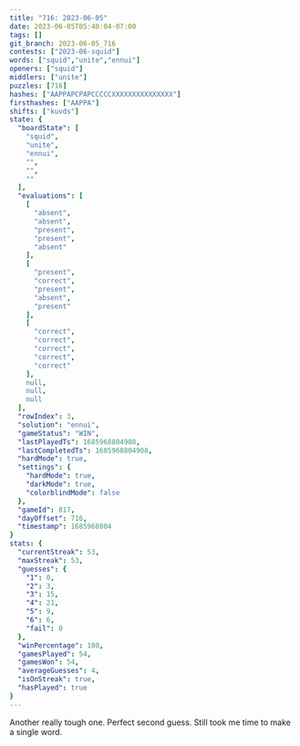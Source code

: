 ```yaml
---
title: "716: 2023-06-05"
date: 2023-06-05T05:40:04-07:00
tags: []
git_branch: 2023-06-05_716
contests: ["2023-06-squid"]
words: ["squid","unite","ennui"]
openers: ["squid"]
middlers: ["unite"]
puzzles: [716]
hashes: ["AAPPAPCPAPCCCCCXXXXXXXXXXXXXXX"]
firsthashes: ["AAPPA"]
shifts: ["kuvds"]
state: {
  "boardState": [
    "squid",
    "unite",
    "ennui",
    "",
    "",
    ""
  ],
  "evaluations": [
    [
      "absent",
      "absent",
      "present",
      "present",
      "absent"
    ],
    [
      "present",
      "correct",
      "present",
      "absent",
      "present"
    ],
    [
      "correct",
      "correct",
      "correct",
      "correct",
      "correct"
    ],
    null,
    null,
    null
  ],
  "rowIndex": 3,
  "solution": "ennui",
  "gameStatus": "WIN",
  "lastPlayedTs": 1685968804908,
  "lastCompletedTs": 1685968804908,
  "hardMode": true,
  "settings": {
    "hardMode": true,
    "darkMode": true,
    "colorblindMode": false
  },
  "gameId": 817,
  "dayOffset": 716,
  "timestamp": 1685968804
}
stats: {
  "currentStreak": 53,
  "maxStreak": 53,
  "guesses": {
    "1": 0,
    "2": 3,
    "3": 15,
    "4": 21,
    "5": 9,
    "6": 6,
    "fail": 0
  },
  "winPercentage": 100,
  "gamesPlayed": 54,
  "gamesWon": 54,
  "averageGuesses": 4,
  "isOnStreak": true,
  "hasPlayed": true
}
---
```

<!-- more -->
Another really tough one. Perfect second guess. Still took me time to make a single word.
